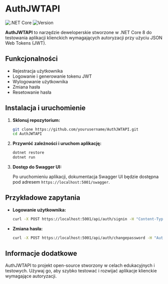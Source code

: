 # AuthJWTAPI
![.NET Core](https://img.shields.io/badge/.NET%20Core-8.0-blue) ![Version](https://img.shields.io/badge/version-1.0.0-green)

**AuthJWTAPI** to narzędzie deweloperskie stworzone w .NET Core 8 do testowania aplikacji klienckich wymagających autoryzacji przy użyciu JSON Web Tokens (JWT).

## Funkcjonalności

- Rejestracja użytkownika
- Logowanie i generowanie tokenu JWT
- Wylogowanie użytkownika
- Zmiana hasła
- Resetowanie hasła

## Instalacja i uruchomienie

1. **Sklonuj repozytorium:**

    ```bash
    git clone https://github.com/yourusername/AuthJWTAPI.git
    cd AuthJWTAPI
    ```

2. **Przywróć zależności i uruchom aplikację:**

    ```bash
    dotnet restore
    dotnet run
    ```

3. **Dostęp do Swagger UI:**

    Po uruchomieniu aplikacji, dokumentacja Swagger UI będzie dostępna pod adresem `https://localhost:5001/swagger`.

## Przykładowe zapytania

- **Logowanie użytkownika:**

    ```bash
    curl -X POST https://localhost:5001/api/auth/signin -H "Content-Type: application/json" -d "{\"username\":\"testuser\", \"password\":\"password123\"}"
    ```

- **Zmiana hasła:**

    ```bash
    curl -X POST https://localhost:5001/api/auth/changepassword -H "Authorization: Bearer {token}" -H "Content-Type: application/json" -d "{\"newPassword\":\"newpassword123\"}"
    ```

## Informacje dodatkowe

AuthJWTAPI to projekt open-source stworzony w celach edukacyjnych i testowych. Używaj go, aby szybko testować i rozwijać aplikacje klienckie wymagające autoryzacji.
